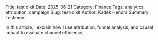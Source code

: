 Title: test dikit
Date: 2025-06-21
Category: Finance
Tags: analytics, attribution, campaign
Slug: test-dikit
Author: Kadek Hendra
Summary: Testimoni

In this article, I explain how I use attribution, funnel analysis, and causal impact to evaluate channel efficiency.
